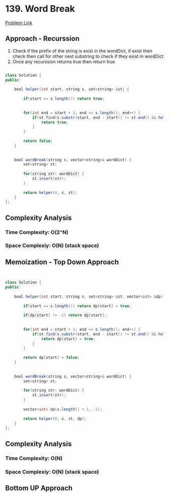 # 139. Word Break

[Problem Link](https://leetcode.com/problems/word-break/)


## Approach - Recurssion

1. Check if the prefix of the string is exist in the wordDict, if exist then check then call for other next substring to check if they exist in wordDict
2. Once any recurssion returns true then return true


```Java

class Solution {
public:
    
    bool helper(int start, string s, set<string> &st) {
        
        if(start == s.length()) return true;
        
        
        for(int end = start + 1; end <= s.length(); end++) {
            if(st.find(s.substr(start, end - start)) != st.end() && helper(end, s, st)) {
                return true;
            }
        }
        
        return false;
    }
    
    
    bool wordBreak(string s, vector<string>& wordDict) {
        set<string> st;
        
        for(string str: wordDict) {
            st.insert(str);
        }
        
        return helper(0, s, st);
    }
};

```


## Complexity Analysis

### Time Complexity: O(2^N)

### Space Complexiy: O(N) (stack space)


## Memoization - Top Down Approach

```Java


class Solution {
public:
    
    bool helper(int start, string s, set<string> &st, vector<int> &dp) {
        
        if(start == s.length()) return dp[start] = true;
        
        if(dp[start] != -1) return dp[start];
        
        
        for(int end = start + 1; end <= s.length(); end++) {
            if(st.find(s.substr(start, end - start)) != st.end() && helper(end, s, st, dp)) {
                return dp[start] = true;
            }
        }
        
        return dp[start] = false;
    }
    
    
    bool wordBreak(string s, vector<string>& wordDict) {
        set<string> st;
        
        for(string str: wordDict) {
            st.insert(str);
        }
        
        vector<int> dp(s.length() + 1, -1);
        
        return helper(0, s, st, dp);
    }
};

```

## Complexity Analysis

### Time Complexity: O(N)

### Space Complexiy: O(N) (stack space)


## Bottom UP Approach




